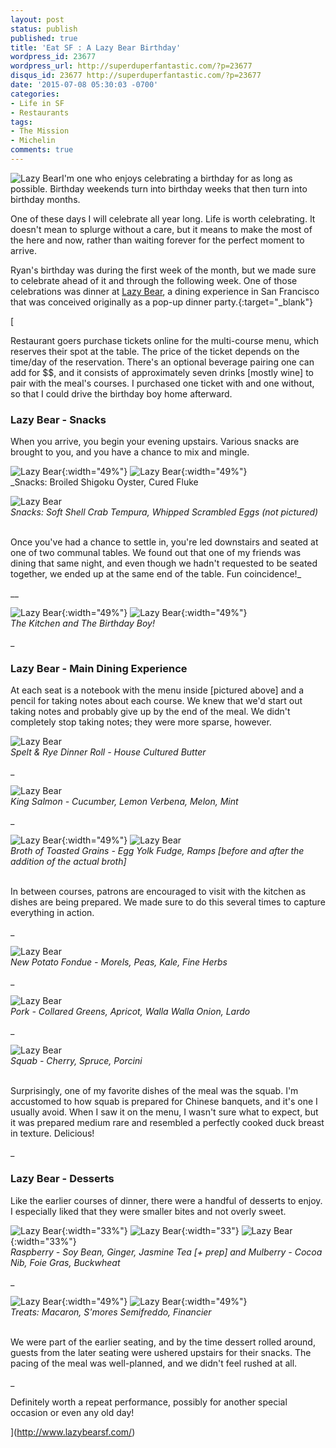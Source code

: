 ```yaml
---
layout: post
status: publish
published: true
title: 'Eat SF : A Lazy Bear Birthday'
wordpress_id: 23677
wordpress_url: http://superduperfantastic.com/?p=23677
disqus_id: 23677 http://superduperfantastic.com/?p=23677
date: '2015-07-08 05:30:03 -0700'
categories:
- Life in SF
- Restaurants
tags:
- The Mission
- Michelin
comments: true
---
```

![Lazy Bear](https://farm1.staticflickr.com/428/18822120268_fc1eb5afe3.jpg)I'm one who enjoys celebrating a birthday for as long as possible. Birthday weekends turn into birthday weeks that then turn into birthday months.

One of these days I will celebrate all year long. Life is worth celebrating. It doesn't mean to splurge without a care, but it means to make the most of the here and now, rather than waiting forever for the perfect moment to arrive.

Ryan's birthday was during the first week of the month, but we made sure to celebrate ahead of it and through the following week. One of those celebrations was dinner at [Lazy Bear</a>, a dining experience in San Francisco that was conceived originally as a pop-up dinner party.](http://www.lazybearsf.com/){:target="_blank"}

[

Restaurant goers purchase tickets online for the multi-course menu, which reserves their spot at the table. The price of the ticket depends on the time/day of the reservation. There's an optional beverage pairing one can add for $$, and it consists of approximately seven drinks [mostly wine] to pair with the meal's courses. I purchased one ticket with and one without, so that I could drive the birthday boy home afterward.

### Lazy Bear - Snacks ###
When you arrive, you begin your evening upstairs. Various snacks are brought to you, and you have a chance to mix and mingle.

![Lazy Bear](https://farm1.staticflickr.com/545/19004247162_f9714d9b83.jpg){:width="49%"} ![Lazy Bear](https://farm1.staticflickr.com/430/18387219454_00c6977eb2.jpg){:width="49%"}  
_Snacks: Broiled Shigoku Oyster, Cured Fluke</em>  

![Lazy Bear](https://farm4.staticflickr.com/3761/19009789835_4e28d42137_c.jpg)  
_Snacks: Soft Shell Crab Tempura, Whipped Scrambled Eggs (not pictured)</em></p>  
Once you've had a chance to settle in, you're led downstairs and seated at one of two communal tables. We found out that one of my friends was dining that same night, and even though we hadn't requested to be seated together, we ended up at the same end of the table. Fun coincidence!__

__

![Lazy Bear](https://farm4.staticflickr.com/3748/18894448314_3bac73d423.jpg){:width="49%"} ![Lazy Bear](https://farm1.staticflickr.com/527/19490850256_f58459fd8f.jpg){:width="49%"}  
_The Kitchen and The Birthday Boy!</em></p>_

_

### Lazy Bear - Main Dining Experience</h3>  
At each seat is a notebook with the menu inside [pictured above] and a pencil for taking notes about each course. We knew that we'd start out taking notes and probably give up by the end of the meal. We didn't completely stop taking notes; they were more sparse, however.

![Lazy Bear](https://farm1.staticflickr.com/374/18389103443_b571e6312c_c.jpg)  
_Spelt & Rye Dinner Roll - House Cultured Butter</em></p>_

_

![Lazy Bear](https://farm1.staticflickr.com/492/19012862481_77b797244e_c.jpg)  
_King Salmon - Cucumber, Lemon Verbena, Melon, Mint</em></p>_

_

![Lazy Bear](https://farm1.staticflickr.com/460/19012875381_4671231367.jpg){:width="49%"} ![Lazy Bear](https://farm1.staticflickr.com/313/18389136113_06d357e829.jpg)  
_Broth of Toasted Grains - Egg Yolk Fudge, Ramps [before and after the addition of the actual broth]</em></p>  
In between courses, patrons are encouraged to visit with the kitchen as dishes are being prepared. We made sure to do this several times to capture everything in action._

_

![Lazy Bear](https://farm1.staticflickr.com/479/18822179678_6bc1b72152_c.jpg)  
_New Potato Fondue - Morels, Peas, Kale, Fine Herbs</em></p>_

_

![Lazy Bear](https://farm1.staticflickr.com/492/18983623026_80b97c75f9_c.jpg)  
_Pork - Collared Greens, Apricot, Walla Walla Onion, Lardo</em></p>_

_

![Lazy Bear](https://farm1.staticflickr.com/486/18983643416_8c371b3b77_c.jpg)  
_Squab - Cherry, Spruce, Porcini</em></p>  
Surprisingly, one of my favorite dishes of the meal was the squab. I'm accustomed to how squab is prepared for Chinese banquets, and it's one I usually avoid. When I saw it on the menu, I wasn't sure what to expect, but it was prepared medium rare and resembled a perfectly cooked duck breast in texture. Delicious!_

_

### Lazy Bear - Desserts</h3>  
Like the earlier courses of dinner, there were a handful of desserts to enjoy. I especially liked that they were smaller bites and not overly sweet.

![Lazy Bear](https://farm1.staticflickr.com/329/18389202363_c0b8a1f7c3.jpg){:width="33%"} ![Lazy Bear](https://farm1.staticflickr.com/397/18823689279_307f9b27e5.jpg){:width="33"} ![Lazy Bear](https://farm1.staticflickr.com/276/18823695209_6fd861a3ef.jpg){:width="33%"}  
_Raspberry - Soy Bean, Ginger, Jasmine Tea [+ prep] and Mulberry - Cocoa Nib, Foie Gras, Buckwheat</em></p>_

_

![Lazy Bear](https://farm1.staticflickr.com/449/18822218630_feb21f8a45.jpg){:width="49%"} ![Lazy Bear](https://farm4.staticflickr.com/3771/18387363804_8709e32f16.jpg){:width="49%"}  
_Treats: Macaron, S'mores Semifreddo, Financier</em></p>  
We were part of the earlier seating, and by the time dessert rolled around, guests from the later seating were ushered upstairs for their snacks. The pacing of the meal was well-planned, and we didn't feel rushed at all._

_

Definitely worth a repeat performance, possibly for another special occasion or even any old day!

](http://www.lazybearsf.com/)